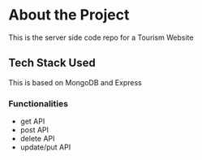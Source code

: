 # About the Project
This is the server side code repo for a Tourism Website
## Tech Stack Used
This is based on MongoDB and Express

### Functionalities

* get API
* post API
* delete API
* update/put API

